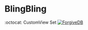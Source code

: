 # BlingBling 
:octocat: CustomView Set [![ForgiveDB](https://img.shields.io/badge/bling-base-brightgreen.svg)](https://github.com/Dinson-Huang/BlingBling)
